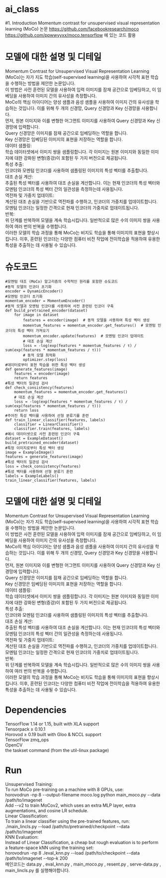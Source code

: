 # ai_class
#1. Introduction
Momentum contrast for unsupervised visual representation learning (MoCo) 논문
https://github.com/facebookresearch/moco  
https://github.com/ppwwyyxx/moco.tensorflow 에 있는 코드 활용

# 모델에 대한 설명 및 디테일  
Momentum Contrast for Unsupervised Visual Representation Learning (MoCo)는 자가 지도 학습(self-supervised learning)을 사용하여 시각적 표현 학습을 수행하는 방법을 제안한 논문입니다.   
이 방법은 사전 훈련된 모델을 사용하여 입력 이미지를 잠재 공간으로 임베딩하고, 이 임베딩을 사용하여 이미지 간의 유사성을 측정합니다.  
MoCo의 핵심 아이디어는 양성 샘플과 음성 샘플을 사용하여 이미지 간의 유사성을 학습하는 것입니다. 
이를 위해 두 개의 신경망, Query 신경망과 Key 신경망을 사용합니다.  
먼저, 원본 이미지와 이를 변형한 어그먼트 이미지를 사용하여 Query 신경망과 Key 신경망에 입력합니다.  
Query 신경망은 이미지를 잠재 공간으로 임베딩하는 역할을 합니다.  
Key 신경망은 임베딩된 이미지의 표현을 저장하는 역할을 합니다.  
데이터 샘플링:  
학습 데이터셋에서 이미지 쌍을 샘플링합니다. 각 이미지는 원본 이미지와 동일한 이미지에 대한 강화된 변형(증강)이 포함된 두 가지 버전으로 제공됩니다.  
특성 추출:  
인코더와 모멘텀 인코더를 사용하여 샘플링된 이미지의 특성 벡터를 추출합니다.  
대조 손실 계산:  
추출된 특성 벡터를 사용하여 대조 손실을 계산합니다. 이는 현재 인코더의 특성 벡터와 모멘텀 인코더의 특성 벡터 간의 일관성을 측정하는데 사용됩니다.  
역전파 및 가중치 업데이트:  
계산된 대조 손실을 기반으로 역전파를 수행하고, 인코더의 가중치를 업데이트합니다.  
모멘텀 인코더는 일정한 간격으로 현재 인코더의 가중치로 업데이트됩니다.  
반복:  
위 단계를 반복하여 모델을 계속 학습시킵니다. 일반적으로 많은 수의 이미지 쌍을 사용하여 여러 번의 반복을 수행합니다.  
이러한 모델의 학습 과정을 통해 MoCo는 비지도 학습을 통해 이미지의 표현을 향상시킵니다. 이후, 훈련된 인코더는 다양한 컴퓨터 비전 작업에 전이학습을 적용하여 유용한 특성을 추출하는 데 사용될 수 있습니다.


# 슈도코드
```
#모멘텀 대조 (MoCo) 알고리즘의 수학적인 원리를 포함한 슈도코드  
#동적 모델의 인코더 초기화  
encoder = DynamicEncoder()  
#모멘텀 인코더 초기화  
momentum_encoder = MomentumEncoder()  
#동적 모델과 모멘텀 인코더를 사용하여 사전 훈련된 인코더 구축  
def build_pretrained_encoder(dataset)  
    for image in dataset  
        features = encoder(image)  # 동적 모델을 사용하여 특성 벡터 생성  
        momentum_features = momentum_encoder.get_features()  # 모멘텀 인코더의 특성 벡터 가져오기  
        momentum_encoder.update(features)  # 모멘텀 인코더 업데이트  
        # 대조 손실 계산  
        loss = -log(exp(features * momentum_features / τ) / sum(exp(features * momentum_features / τ)))  
        # 동적 모델 최적화  
        optimizer.step(loss)  
#데이터로부터 표현 학습을 위한 특성 벡터 생성  
def generate_features(image)  
    features = encoder(image)  
    return features  
#특성 벡터의 일관성 검사  
def check_consistency(features)  
    momentum_features = momentum_encoder.get_features()  
    # 대조 손실 계산  
    loss = -log(exp(features * momentum_features / τ) / sum(exp(features * momentum_features / τ)))  
    return loss  
#주어진 특성 벡터를 사용하여 선형 분류기를 훈련  
def train_linear_classifier(features, labels)  
    classifier = LinearClassifier()  
    classifier.train(features, labels)  
#예시 데이터셋으로 사전 훈련된 인코더 구축  
dataset = ExampleDataset()  
build_pretrained_encoder(dataset)  
#특정 이미지로부터 특성 벡터 생성  
image = ExampleImage()  
features = generate_features(image)  
#특성 벡터의 일관성 검사  
loss = check_consistency(features)  
#특성 벡터를 사용하여 선형 분류기 훈련  
labels = ExampleLabels()  
train_linear_classifier(features, labels)  
```
# 모델에 대한 설명 및 디테일  
Momentum Contrast for Unsupervised Visual Representation Learning (MoCo)는 자가 지도 학습(self-supervised learning)을 사용하여 시각적 표현 학습을 수행하는 방법을 제안한 논문입니다.   
이 방법은 사전 훈련된 모델을 사용하여 입력 이미지를 잠재 공간으로 임베딩하고, 이 임베딩을 사용하여 이미지 간의 유사성을 측정합니다.  
MoCo의 핵심 아이디어는 양성 샘플과 음성 샘플을 사용하여 이미지 간의 유사성을 학습하는 것입니다. 
이를 위해 두 개의 신경망, Query 신경망과 Key 신경망을 사용합니다.  
먼저, 원본 이미지와 이를 변형한 어그먼트 이미지를 사용하여 Query 신경망과 Key 신경망에 입력합니다.  
Query 신경망은 이미지를 잠재 공간으로 임베딩하는 역할을 합니다.  
Key 신경망은 임베딩된 이미지의 표현을 저장하는 역할을 합니다.  
데이터 샘플링:  
학습 데이터셋에서 이미지 쌍을 샘플링합니다. 각 이미지는 원본 이미지와 동일한 이미지에 대한 강화된 변형(증강)이 포함된 두 가지 버전으로 제공됩니다.  
특성 추출:  
인코더와 모멘텀 인코더를 사용하여 샘플링된 이미지의 특성 벡터를 추출합니다.  
대조 손실 계산:  
추출된 특성 벡터를 사용하여 대조 손실을 계산합니다. 이는 현재 인코더의 특성 벡터와 모멘텀 인코더의 특성 벡터 간의 일관성을 측정하는데 사용됩니다.  
역전파 및 가중치 업데이트:  
계산된 대조 손실을 기반으로 역전파를 수행하고, 인코더의 가중치를 업데이트합니다.  
모멘텀 인코더는 일정한 간격으로 현재 인코더의 가중치로 업데이트됩니다.  
반복:  
위 단계를 반복하여 모델을 계속 학습시킵니다. 일반적으로 많은 수의 이미지 쌍을 사용하여 여러 번의 반복을 수행합니다.  
이러한 모델의 학습 과정을 통해 MoCo는 비지도 학습을 통해 이미지의 표현을 향상시킵니다. 이후, 훈련된 인코더는 다양한 컴퓨터 비전 작업에 전이학습을 적용하여 유용한 특성을 추출하는 데 사용될 수 있습니다.  


# Dependencies
TensorFlow 1.14 or 1.15, built with XLA support  
Tensorpack ≥ 0.10.1  
Horovod ≥ 0.19 built with Gloo & NCCL support  
TensorFlow zmq_ops  
OpenCV  
the taskset command (from the util-linux package)  
# Run
Unsupervised Training:  
To run MoCo pre-training on a machine with 8 GPUs, use:  
horovodrun -np 8 --output-filename moco.log python main_moco.py --data /path/to/imagenet  
Add --v2 to train MoCov2, which uses an extra MLP layer, extra augmentations, and cosine LR schedule.  
Linear Classification:  
To train a linear classifier using the pre-trained features, run:  
./main_lincls.py --load /path/to/pretrained/checkpoint --data /path/to/imagenet  
KNN Evaluation:  
Instead of Linear Classification, a cheap but rough evaluation is to perform a feature-space kNN using the training set:  
horovodrun -np 8 ./eval_knn.py --load /path/to/checkpoint --data /path/to/imagenet --top-k 200  
메인코드는 data.py , eval_knn.py , main_moco.py , resent.py , serve-data.py , main_lincls.py 를 실행해야합니다.  
